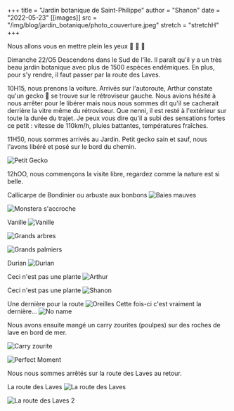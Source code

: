 +++
title = "Jardin botanique de Saint-Philippe"
author = "Shanon"
date = "2022-05-23"
[[images]]
  src = "/img/blog/jardin_botanique/photo_couverture.jpeg"
  stretch = "stretchH"
+++

Nous allons vous en mettre plein les yeux 👀 🌺 🌱


Dimanche 22/O5 
Descendons dans le Sud de l'île. Il paraît qu'il y a un très beau jardin botanique avec plus de 1500 espèces endémiques. En plus, pour s'y rendre, il faut passer par la route des Laves.

10H15, nous prenons la voiture. 
Arrivés sur l'autoroute, Arthur constate qu'un gecko 🦎 se trouve sur le rétroviseur gauche. Nous avions hésité à nous arrêter pour le libérer mais nous nous sommes dit qu'il se cacherait derrière la vitre même du rétroviseur. Que nenni, il est resté à l'extérieur sur toute la durée du trajet. Je peux vous dire qu'il a subi des sensations fortes ce petit : vitesse de 110km/h, pluies battantes, températures fraîches. 

11H50, nous sommes arrivés au Jardin. 
Petit gecko sain et sauf, nous l'avons libéré et posé sur le bord du chemin.

![Petit Gecko](/img/blog/jardin_botanique/gecko.jpeg)

12hOO, nous commençons la visite libre, regardez comme la nature est si belle.

Callicarpe de Bondinier ou arbuste aux bonbons
![Baies mauves](/img/blog/jardin_botanique/baies_mauves.jpeg)

![Monstera s'accroche](/img/blog/jardin_botanique/hauteur.jpeg)

Vanille
![Vanille](/img/blog/jardin_botanique/vanille.jpeg)

![Grands arbres](/img/blog/jardin_botanique/grands_arbres.jpeg)

![Grands palmiers](/img/blog/jardin_botanique/grands_palmiers.jpeg)

Durian
![Durian](/img/blog/jardin_botanique/durian.jpeg)

Ceci n'est pas une plante
![Arthur](/img/blog/jardin_botanique/intrigue.jpeg)

Ceci n'est pas une plante
![Shanon](/img/blog/jardin_botanique/amusee.jpeg)

Une dernière pour la route
![Oreilles](/img/blog/jardin_botanique/oreilles.jpeg)
Cette fois-ci c'est vraiment la dernière...
![No name](/img/blog/jardin_botanique/strange.jpeg)

Nous avons ensuite mangé un carry zourites (poulpes) sur des roches de lave en bord de mer.

![Carry zourite](/img/blog/jardin_botanique/carry_zourite.jpeg)

![Perfect Moment](/img/blog/jardin_botanique/perfect_moment.jpeg)

Nous nous sommes arrêtés sur la route des Laves au retour. 

La route des Laves
![La route des Laves](/img/blog/jardin_botanique/route_des_laves.jpeg)

![La route des Laves 2](/img/blog/jardin_botanique/route_des_laves_2.jpeg)
